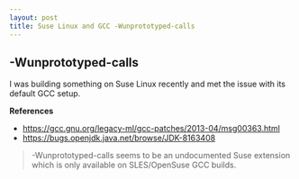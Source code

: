 ```yaml
---
layout: post
title: Suse Linux and GCC -Wunprototyped-calls
---
```


## -Wunprototyped-calls

I was building something on Suse Linux recently and met the issue with its default GCC setup.

**References**

-   https://gcc.gnu.org/legacy-ml/gcc-patches/2013-04/msg00363.html
-   https://bugs.openjdk.java.net/browse/JDK-8163408

> -Wunprototyped-calls seems to be an undocumented Suse extension which is only available on SLES/OpenSuse GCC builds.
